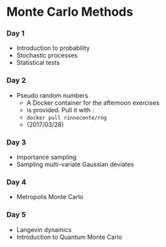 # Monte Carlo Methods

### Day 1

- Introduction to probability
- Stochastic processes
- Statistical tests

### Day 2

- Pseudo random numbers
  * A Docker container for the afternoon exercises 
  *  is provided. Pull it with :
  *  ```docker pull rinnocente/rng```
  *   (2017/03/28)

### Day 3

- Importance sampling
- Sampling multi-variate Gaussian deviates

### Day 4

- Metropolis Monte Carlo

### Day 5

- Langevin dynamics
- Introduction to Quantum Monte Carlo

